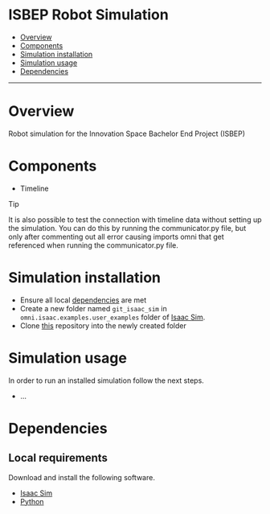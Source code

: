 ISBEP Robot Simulation
=============================

 - [Overview](#overview)
 - [Components](#components)
 - [Simulation installation](#simulation-installation)
 - [Simulation usage](#simulation-usage)
 - [Dependencies](#dependencies)

-----------------------------

# Overview
Robot simulation for the Innovation Space Bachelor End Project (ISBEP)

# Components

- Timeline
> [!TIP]
> It is also possible to test the connection with timeline data without setting up the simulation. You can do this by running the communicator.py file, but only after commenting out all error causing imports omni that get referenced when running the communicator.py file.

# Simulation installation

- Ensure all local [dependencies](#dependencies) are met
- Create a new folder named `git_isaac_sim` in `omni.isaac.examples.user_examples` folder of [Isaac Sim](https://developer.nvidia.com/isaac/sim).
- Clone [this](https://github.com/marnikdenouden/ISBEP-Simulation) repository into the newly created folder

# Simulation usage
In order to run an installed simulation follow the next steps.

- ...

# Dependencies

## Local requirements
Download and install the following software.
- [Isaac Sim](https://developer.nvidia.com/isaac/sim)
- [Python](https://www.python.org/downloads/)
